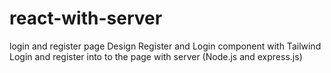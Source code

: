 # react-with-server
login and register page
Design Register and Login component with Tailwind 
Login and register into to the page with server (Node.js and express.js)

